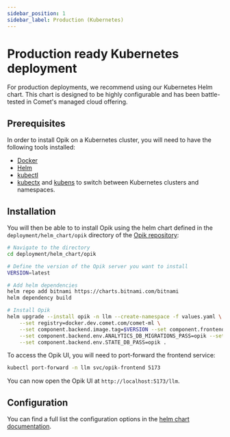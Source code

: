 ```yaml
---
sidebar_position: 1
sidebar_label: Production (Kubernetes)
---
```


# Production ready Kubernetes deployment

For production deployments, we recommend using our Kubernetes Helm chart. This chart is designed to be highly configurable and has been battle-tested in Comet's managed cloud offering.


## Prerequisites
In order to install Opik on a Kubernetes cluster, you will need to have the following tools installed:

- [Docker](https://www.docker.com/)
- [Helm](https://helm.sh/)
- [kubectl](https://kubernetes.io/docs/tasks/tools/)
- [kubectx](https://github.com/ahmetb/kubectx) and [kubens](https://github.com/ahmetb/kubectx) to switch between Kubernetes clusters and namespaces.

## Installation

You will then be able to to install Opik using the helm chart defined in the `deployment/helm_chart/opik` directory of the [Opik repository](https://github.com/comet-ml/opik):

```bash
# Navigate to the directory
cd deployment/helm_chart/opik

# Define the version of the Opik server you want to install
VERSION=latest

# Add helm dependencies
helm repo add bitnami https://charts.bitnami.com/bitnami
helm dependency build

# Install Opik
helm upgrade --install opik -n llm --create-namespace -f values.yaml \
    --set registry=docker.dev.comet.com/comet-ml \
    --set component.backend.image.tag=$VERSION --set component.frontend.image.tag=$VERSION-os \
    --set component.backend.env.ANALYTICS_DB_MIGRATIONS_PASS=opik --set component.backend.env.ANALYTICS_DB_PASS=opik \
    --set component.backend.env.STATE_DB_PASS=opik .
```

To access the Opik UI, you will need to port-forward the frontend service:

```bash
kubectl port-forward -n llm svc/opik-frontend 5173
```

You can now open the Opik UI at `http://localhost:5173/llm`.

## Configuration

You can find a full list the configuration options in the [helm chart documentation](https://github.com/comet-ml/opik/tree/main/deployment/helm_chart/opik).
